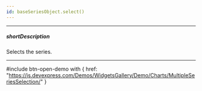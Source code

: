 ```yaml
---
id: baseSeriesObject.select()
---
```

---
##### shortDescription
Selects the series.

---
#include btn-open-demo with {
    href: "https://js.devexpress.com/Demos/WidgetsGallery/Demo/Charts/MultipleSeriesSelection/"
}